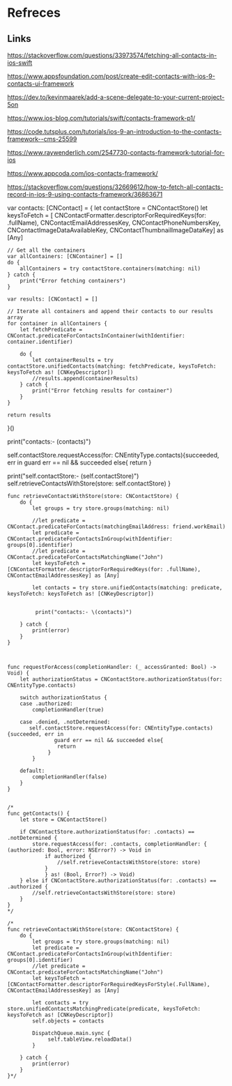 #  Refreces

## Links

https://stackoverflow.com/questions/33973574/fetching-all-contacts-in-ios-swift

https://www.appsfoundation.com/post/create-edit-contacts-with-ios-9-contacts-ui-framework

https://dev.to/kevinmaarek/add-a-scene-delegate-to-your-current-project-5on

https://www.ios-blog.com/tutorials/swift/contacts-framework-p1/

https://code.tutsplus.com/tutorials/ios-9-an-introduction-to-the-contacts-framework--cms-25599

https://www.raywenderlich.com/2547730-contacts-framework-tutorial-for-ios

https://www.appcoda.com/ios-contacts-framework/

https://stackoverflow.com/questions/32669612/how-to-fetch-all-contacts-record-in-ios-9-using-contacts-framework/36863671


var contacts: [CNContact] = {
    let contactStore = CNContactStore()
    let keysToFetch = [
        CNContactFormatter.descriptorForRequiredKeys(for: .fullName),
        CNContactEmailAddressesKey,
        CNContactPhoneNumbersKey,
        CNContactImageDataAvailableKey,
        CNContactThumbnailImageDataKey] as [Any]

    // Get all the containers
    var allContainers: [CNContainer] = []
    do {
        allContainers = try contactStore.containers(matching: nil)
    } catch {
        print("Error fetching containers")
    }

    var results: [CNContact] = []

    // Iterate all containers and append their contacts to our results array
    for container in allContainers {
        let fetchPredicate = CNContact.predicateForContactsInContainer(withIdentifier: container.identifier)

        do {
            let containerResults = try contactStore.unifiedContacts(matching: fetchPredicate, keysToFetch: keysToFetch as! [CNKeyDescriptor])
            //results.append(containerResults)
        } catch {
            print("Error fetching results for container")
        }
    }

    return results
}()

print("contacts:- \(contacts)")



self.contactStore.requestAccess(for: CNEntityType.contacts){succeeded, err in
       guard err == nil && succeeded else{
        return
     }
    
   print("self.contactStore:- \(self.contactStore)")
    self.retrieveContactsWithStore(store: self.contactStore)
}

    
    
    func retrieveContactsWithStore(store: CNContactStore) {
        do {
            let groups = try store.groups(matching: nil)
            
            //let predicate = CNContact.predicateForContacts(matchingEmailAddress: friend.workEmail)
            let predicate = CNContact.predicateForContactsInGroup(withIdentifier: groups[0].identifier)
            //let predicate = CNContact.predicateForContactsMatchingName("John")
            let keysToFetch = [CNContactFormatter.descriptorForRequiredKeys(for: .fullName), CNContactEmailAddressesKey] as [Any]
             
            let contacts = try store.unifiedContacts(matching: predicate, keysToFetch: keysToFetch as! [CNKeyDescriptor])
            
            
             print("contacts:- \(contacts)")
            
        } catch {
            print(error)
        }
    }

    
    
    func requestForAccess(completionHandler: (_ accessGranted: Bool) -> Void) {
        let authorizationStatus = CNContactStore.authorizationStatus(for: CNEntityType.contacts)
     
        switch authorizationStatus {
        case .authorized:
            completionHandler(true)
            
        case .denied, .notDetermined:
           self.contactStore.requestAccess(for: CNEntityType.contacts){succeeded, err in
                   guard err == nil && succeeded else{
                    return
                 }
            }
     
        default:
            completionHandler(false)
        }
    }
    
    
    /*
    func getContacts() {
        let store = CNContactStore()
         
        if CNContactStore.authorizationStatus(for: .contacts) == .notDetermined {
            store.requestAccess(for: .contacts, completionHandler: { (authorized: Bool, error: NSError?) -> Void in
                if authorized {
                    //self.retrieveContactsWithStore(store: store)
                }
                } as! (Bool, Error?) -> Void)
        } else if CNContactStore.authorizationStatus(for: .contacts) == .authorized {
            //self.retrieveContactsWithStore(store: store)
        }
    }
    */
    
    /*
    func retrieveContactsWithStore(store: CNContactStore) {
        do {
            let groups = try store.groups(matching: nil)
            let predicate = CNContact.predicateForContactsInGroup(withIdentifier: groups[0].identifier)
            //let predicate = CNContact.predicateForContactsMatchingName("John")
            let keysToFetch = [CNContactFormatter.descriptorForRequiredKeysForStyle(.FullName), CNContactEmailAddressesKey] as [Any]
             
            let contacts = try store.unifiedContactsMatchingPredicate(predicate, keysToFetch: keysToFetch as! [CNKeyDescriptor])
            self.objects = contacts
           
            DispatchQueue.main.sync {
                 self.tableView.reloadData()
            }
            
        } catch {
            print(error)
        }
    }*/
